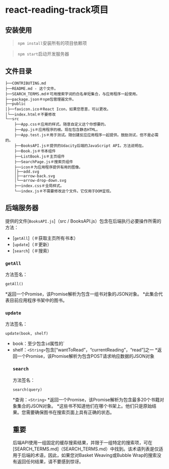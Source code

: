 # react-reading-track项目

## 安装使用

> `npm install`安装所有的项目依赖项

> `npm start`启动开发服务器

## 文件目录
```
├──CONTRIBUTING.md
├──README.md - 这个文件。
├──SEARCH_TERMS.md＃可用搜索字词的白名单短集合，与应用程序一起使用。
├──package.json＃npm包管理器文件。
├──public
│├──favicon.ico＃React Icon，如果您愿意，可以更改。
│└──index.html＃不要修改
└──src
    ├──App.css＃应用的样式。随意自定义这个你想要的。
    ├──App.js＃应用程序的根。现在包含静态HTML。
    ├──App.test.js＃用于测试。随创建反应应用程序一起提供。鼓励测试，但不是必需的。
    ├──BooksAPI.js＃提供的Udacity后端的JavaScript API。方法说明在。
    ├──Book.js＃书本组件
    ├──ListBook.js＃主页组件
    ├──SearchPage.js＃搜索页组件
    ├──icon＃为应用程序提供有用的图像。
    │├──add.svg
    │├──arrow-back.svg
    │└──arrow-drop-down.svg
    ├──index.css＃全局样式。
    └──index.js＃不需要修改这个文件。它仅用于DOM呈现。
```



## 后端服务器

提供的文件[`BooksAPI.js`]（src / BooksAPI.js）包含在后端执行必要操作所需的方法：

* [`getAll`]（＃获取主页所有书本）
* [`update`]（＃更新）
* [`search`]（＃搜索）

### `getAll`

方法签名：

```JS
getAll()
```

*返回一个Promise，该Promise解析为包含一组书对象的JSON对象。
*此集合代表目前应用程序书架中的图书。

### `update`

方法签名：

```JS
update(book, shelf)
```

* book：至少包含`id`属性的`<Object>
* shelf：`<String>`包含[“wantToRead”，“currentReading”，“read”]之一
*返回一个Promise，该Promise解析为包含POST请求响应数据的JSON对象

### `search`

方法签名：

```JS
search(query)
```

*查询：`<String>`
*返回一个Promise，该Promise解析为包含最多20个书籍对象集合的JSON对象。
*这些书不知道他们在哪个书架上。他们只是原始结果。您需要确保图书在搜索页面上具有正确的状态。

## 重要
后端API使用一组固定的缓存搜索结果，并限于一组特定的搜索项，可在[SEARCH_TERMS.md]（SEARCH_TERMS.md）中找到。该术语列表是仅适用于后端的术语，因此，如果您对Basket Weaving或Bubble Wrap的搜索没有返回任何结果，请不要感到惊讶。

